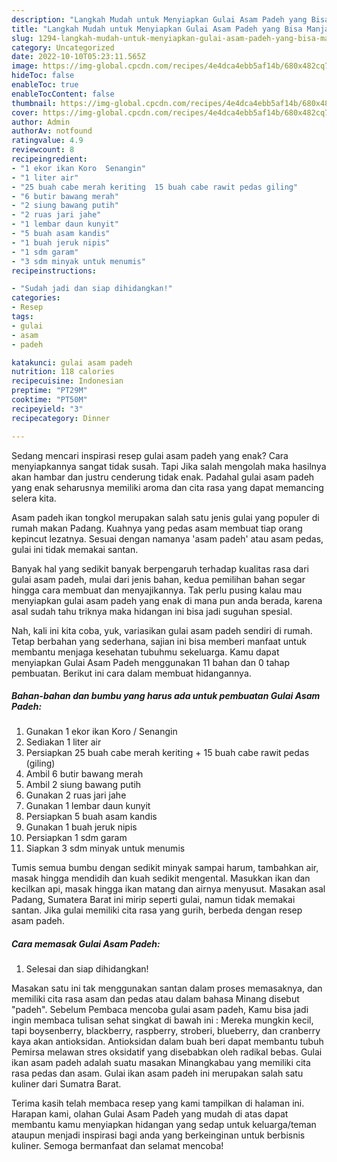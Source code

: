 ```yaml
---
description: "Langkah Mudah untuk Menyiapkan Gulai Asam Padeh yang Bisa Manjain Lidah "
title: "Langkah Mudah untuk Menyiapkan Gulai Asam Padeh yang Bisa Manjain Lidah "
slug: 1294-langkah-mudah-untuk-menyiapkan-gulai-asam-padeh-yang-bisa-manjain-lidah
category: Uncategorized
date: 2022-10-10T05:23:11.565Z
image: https://img-global.cpcdn.com/recipes/4e4dca4ebb5af14b/680x482cq70/gulai-asam-padeh-foto-resep-utama.jpg
hideToc: false
enableToc: true
enableTocContent: false
thumbnail: https://img-global.cpcdn.com/recipes/4e4dca4ebb5af14b/680x482cq70/gulai-asam-padeh-foto-resep-utama.jpg
cover: https://img-global.cpcdn.com/recipes/4e4dca4ebb5af14b/680x482cq70/gulai-asam-padeh-foto-resep-utama.jpg
author: Admin
authorAv: notfound
ratingvalue: 4.9
reviewcount: 8
recipeingredient:
- "1 ekor ikan Koro  Senangin"
- "1 liter air"
- "25 buah cabe merah keriting  15 buah cabe rawit pedas giling"
- "6 butir bawang merah"
- "2 siung bawang putih"
- "2 ruas jari jahe"
- "1 lembar daun kunyit"
- "5 buah asam kandis"
- "1 buah jeruk nipis"
- "1 sdm garam"
- "3 sdm minyak untuk menumis"
recipeinstructions:

- "Sudah jadi dan siap dihidangkan!"
categories:
- Resep
tags:
- gulai
- asam
- padeh

katakunci: gulai asam padeh 
nutrition: 118 calories
recipecuisine: Indonesian
preptime: "PT29M"
cooktime: "PT50M"
recipeyield: "3"
recipecategory: Dinner

---
```



Sedang mencari inspirasi resep gulai asam padeh yang enak? Cara menyiapkannya sangat tidak susah. Tapi Jika salah mengolah maka hasilnya akan hambar dan justru cenderung tidak enak. Padahal gulai asam padeh yang enak seharusnya memiliki aroma dan cita rasa yang dapat memancing selera kita.


Asam padeh ikan tongkol merupakan salah satu jenis gulai yang populer di rumah makan Padang. Kuahnya yang pedas asam membuat tiap orang kepincut lezatnya. Sesuai dengan namanya &#39;asam padeh&#39; atau asam pedas, gulai ini tidak memakai santan.

Banyak hal yang sedikit banyak berpengaruh terhadap kualitas rasa dari gulai asam padeh, mulai dari jenis bahan, kedua pemilihan bahan segar hingga cara membuat dan menyajikannya. Tak perlu pusing kalau mau menyiapkan gulai asam padeh yang enak di mana pun anda berada, karena asal sudah tahu triknya maka hidangan ini bisa jadi suguhan spesial.


Nah, kali ini kita coba, yuk, variasikan gulai asam padeh sendiri di rumah. Tetap berbahan yang sederhana, sajian ini bisa memberi manfaat untuk membantu menjaga kesehatan tubuhmu sekeluarga. Kamu dapat menyiapkan Gulai Asam Padeh menggunakan 11 bahan dan 0 tahap pembuatan. Berikut ini cara dalam membuat hidangannya.

<!--inarticleads1-->

##### Bahan-bahan dan bumbu yang harus ada untuk pembuatan Gulai Asam Padeh:

1. Gunakan 1 ekor ikan Koro / Senangin
1. Sediakan 1 liter air
1. Persiapkan 25 buah cabe merah keriting + 15 buah cabe rawit pedas (giling)
1. Ambil 6 butir bawang merah
1. Ambil 2 siung bawang putih
1. Gunakan 2 ruas jari jahe
1. Gunakan 1 lembar daun kunyit
1. Persiapkan 5 buah asam kandis
1. Gunakan 1 buah jeruk nipis
1. Persiapkan 1 sdm garam
1. Siapkan 3 sdm minyak untuk menumis


Tumis semua bumbu dengan sedikit minyak sampai harum, tambahkan air, masak hingga mendidih dan kuah sedikit mengental. Masukkan ikan dan kecilkan api, masak hingga ikan matang dan airnya menyusut. Masakan asal Padang, Sumatera Barat ini mirip seperti gulai, namun tidak memakai santan. Jika gulai memiliki cita rasa yang gurih, berbeda dengan resep asam padeh. 

<!--inarticleads2-->

##### Cara memasak Gulai Asam Padeh:


1. Selesai dan siap dihidangkan!

Masakan satu ini tak menggunakan santan dalam proses memasaknya, dan memiliki cita rasa asam dan pedas atau dalam bahasa Minang disebut &#34;padeh&#34;. Sebelum Pembaca mencoba gulai asam padeh, Kamu bisa jadi ingin membaca tulisan sehat singkat di bawah ini : Mereka mungkin kecil, tapi boysenberry, blackberry, raspberry, stroberi, blueberry, dan cranberry kaya akan antioksidan. Antioksidan dalam buah beri dapat membantu tubuh Pemirsa melawan stres oksidatif yang disebabkan oleh radikal bebas. Gulai ikan asam padeh adalah suatu masakan Minangkabau yang memiliki cita rasa pedas dan asam. Gulai ikan asam padeh ini merupakan salah satu kuliner dari Sumatra Barat. 

Terima kasih telah membaca resep yang kami tampilkan di halaman ini. Harapan kami, olahan Gulai Asam Padeh yang mudah di atas dapat membantu kamu menyiapkan hidangan yang sedap untuk keluarga/teman ataupun menjadi inspirasi bagi anda yang berkeinginan untuk berbisnis kuliner. Semoga bermanfaat dan selamat mencoba!
